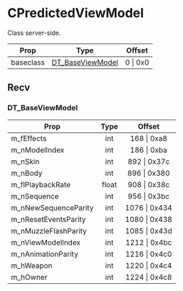 # CPredictedViewModel

Class server-side.

|Prop|Type|Offset|
|---|:-:|:-:|
|baseclass|[DT_BaseViewModel](#dt_baseviewmodel)|0 \| 0x0|

## Recv

### DT_BaseViewModel

|Prop|Type|Offset|
|---|:-:|:-:|
|m_fEffects|int|168 \| 0xa8|
|m_nModelIndex|int|186 \| 0xba|
|m_nSkin|int|892 \| 0x37c|
|m_nBody|int|896 \| 0x380|
|m_flPlaybackRate|float|908 \| 0x38c|
|m_nSequence|int|956 \| 0x3bc|
|m_nNewSequenceParity|int|1076 \| 0x434|
|m_nResetEventsParity|int|1080 \| 0x438|
|m_nMuzzleFlashParity|int|1085 \| 0x43d|
|m_nViewModelIndex|int|1212 \| 0x4bc|
|m_nAnimationParity|int|1216 \| 0x4c0|
|m_hWeapon|int|1220 \| 0x4c4|
|m_hOwner|int|1224 \| 0x4c8|
